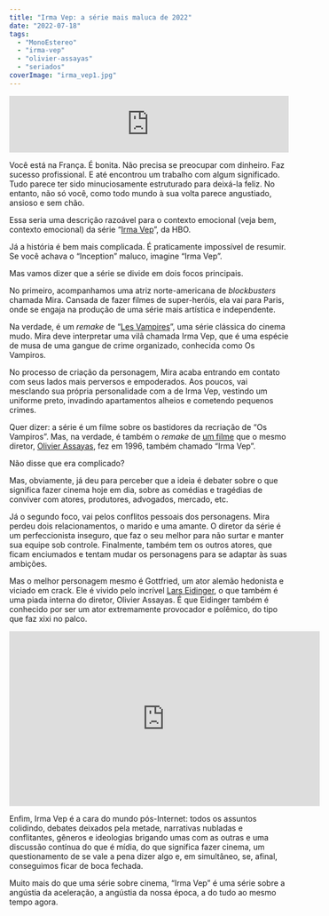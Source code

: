 ```yaml
---
title: "Irma Vep: a série mais maluca de 2022"
date: "2022-07-18"
tags: 
  - "MonoEstereo"
  - "irma-vep"
  - "olivier-assayas"
  - "seriados"
coverImage: "irma_vep1.jpg"
---
```


<iframe src="https://anchor.fm/MonoEstéreo/embed/episodes/Irma-Vep-a-srie-mais-maluca-de-2022-e1lbii7" height="102px" width="100%" frameborder="0" scrolling="no"></iframe>

Você está na França. É bonita. Não precisa se preocupar com dinheiro. Faz sucesso profissional. E até encontrou um trabalho com algum significado. Tudo parece ter sido minuciosamente estruturado para deixá-la feliz. No entanto, não só você, como todo mundo à sua volta parece angustiado, ansioso e sem chão.

Essa seria uma descrição razoável para o contexto emocional (veja bem, contexto emocional) da série “[Irma Vep](https://play.hbomax.com/series/urn:hbo:series:GYmcIcA5b-IyOtwEAAAAC)”, da HBO.

Já a história é bem mais complicada. É praticamente impossível de resumir. Se você achava o “Inception” maluco, imagine “Irma Vep”.

Mas vamos dizer que a série se divide em dois focos principais.

No primeiro, acompanhamos uma atriz norte-americana de _blockbusters_ chamada Mira. Cansada de fazer filmes de super-heróis, ela vai para Paris, onde se engaja na produção de uma série mais artística e independente.

Na verdade, é um _remake_ de “[Les Vampires](https://en.wikipedia.org/wiki/Les_Vampires)”, uma série clássica do cinema mudo. Mira deve interpretar uma vilã chamada Irma Vep, que é uma espécie de musa de uma gangue de crime organizado, conhecida como Os Vampiros.

No processo de criação da personagem, Mira acaba entrando em contato com seus lados mais perversos e empoderados. Aos poucos, vai mesclando sua própria personalidade com a de Irma Vep, vestindo um uniforme preto, invadindo apartamentos alheios e cometendo pequenos crimes.

Quer dizer: a série é um filme sobre os bastidores da recriação de “Os Vampiros”. Mas, na verdade, é também o _remake_ de [um filme](https://en.wikipedia.org/wiki/Irma_Vep) que o mesmo diretor, [Olivier Assayas](https://en.wikipedia.org/wiki/Olivier_Assayas), fez em 1996, também chamado “Irma Vep”.

Não disse que era complicado?

Mas, obviamente, já deu para perceber que a ideia é debater sobre o que significa fazer cinema hoje em dia, sobre as comédias e tragédias de conviver com atores, produtores, advogados, mercado, etc.

Já o segundo foco, vai pelos conflitos pessoais dos personagens. Mira perdeu dois relacionamentos, o marido e uma amante. O diretor da série é um perfeccionista inseguro, que faz o seu melhor para não surtar e manter sua equipe sob controle. Finalmente, também tem os outros atores, que ficam enciumados e tentam mudar os personagens para se adaptar às suas ambições.

Mas o melhor personagem mesmo é Gottfried, um ator alemão hedonista e viciado em crack. Ele é vivido pelo incrível [Lars Eidinger](https://en.wikipedia.org/wiki/Lars_Eidinger), o que também é uma piada interna do diretor, Olivier Assayas. É que Eidinger também é conhecido por ser um ator extremamente provocador e polêmico, do tipo que faz xixi no palco.

<iframe width="560" height="315" src="https://www.youtube.com/embed/VDVCDCXVfPs" title="YouTube video player" frameborder="0" allow="accelerometer; autoplay; clipboard-write; encrypted-media; gyroscope; picture-in-picture; web-share" allowfullscreen></iframe>

Enfim, Irma Vep é a cara do mundo pós-Internet: todos os assuntos colidindo, debates deixados pela metade, narrativas nubladas e conflitantes, gêneros e ideologias brigando umas com as outras e uma discussão contínua do que é mídia, do que significa fazer cinema, um questionamento de se vale a pena dizer algo e, em simultâneo, se, afinal, conseguimos ficar de boca fechada.

Muito mais do que uma série sobre cinema, “Irma Vep” é uma série sobre a angústia da aceleração, a angústia da nossa época, a do tudo ao mesmo tempo agora.
